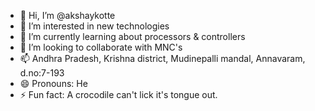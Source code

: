 - 👋 Hi, I’m @akshaykotte
- 👀 I’m interested in new technologies 
- 🌱 I’m currently learning about processors & controllers
- 💞️ I’m looking to collaborate with MNC's
- 📫 Andhra Pradesh, Krishna district, Mudinepalli mandal, Annavaram, d.no:7-193
- 😄 Pronouns: He
- ⚡ Fun fact: A crocodile can't lick it's tongue out.


